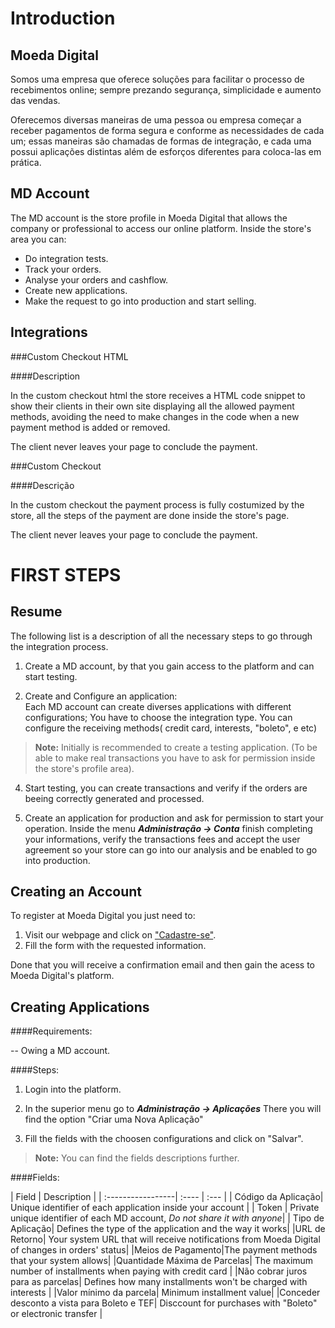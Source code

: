 Introduction
=========

Moeda Digital
-------------

Somos uma empresa que oferece soluções para facilitar o processo de recebimentos online; sempre prezando segurança, simplicidade e aumento das vendas. 

Oferecemos diversas maneiras de uma  pessoa ou empresa começar a receber pagamentos de forma segura e conforme as necessidades de cada um; essas maneiras são chamadas de formas de integração, e cada uma possui aplicações distintas além de esforços diferentes para coloca-las em prática.

MD Account
-------------

The MD account is the store profile in Moeda Digital that allows the company or professional to access our online platform.
Inside the store's area you can:

- Do integration tests.
- Track your orders.
- Analyse your orders and cashflow.
- Create new applications.
- Make the request to go into production and start selling.

Integrations
----------------

###Custom Checkout HTML

####Description

In the custom checkout html the store receives a HTML code snippet to show their clients in their own site displaying all the allowed payment methods, avoiding the need to make changes in the code when a new payment method is added or removed.

The client never leaves your page to conclude the payment.

###Custom Checkout

####Descrição

In the custom checkout the payment process is fully costumized by the store, all the steps of the payment are done inside the store's page. 

The client never leaves your page to conclude the payment.


FIRST STEPS
================

Resume
-----------

The following list is a description of all the necessary steps to go through the integration process.

1. Create a MD account, by that you gain access to the platform and can start testing.

2. Create and Configure an application: 
<br>Each MD account can create diverses applications with different configurations;
You have to choose the integration type.
You can configure the receiving methods( credit card, interests, "boleto", e etc)
>**Note:** Initially is recommended to create a testing application. (To be able to make real transactions you have to ask for permission inside the store's profile area).

4. Start testing, you can create transactions and verify if the orders are beeing correctly generated and processed.

5. Create an application for production and ask for permission to start your operation. Inside the menu ***Administração → Conta*** finish completing your informations, verify the transactions fees and accept the user agreement so your store can go into our analysis and be enabled to go into production.


Creating an Account
--------------------

To register at Moeda Digital you just need to:

1. Visit our webpage and click on ["Cadastre-se"](https://moeda.digital/signup.aspx).
2. Fill the form with the requested information.

Done that you will receive a confirmation email and then gain the acess to Moeda Digital's platform.

Creating Applications
-------------------------

####Requirements:

-- Owing a MD account.

####Steps:

1. Login into the platform.

2. In the superior menu go to  ***Administração → Aplicações*** 
There you will find the option "Criar uma Nova Aplicação"

3. Fill the fields with the choosen configurations and click on "Salvar".
>**Note:** You can find the fields descriptions further. 

####Fields: 

| Field    | Description |
| :-----------------| :---- | :--- |
| Código da Aplicação| Unique identifier of each application inside your account |
| Token | Private unique identifier of each MD account, *Do not share it with anyone*|
| Tipo de Aplicação| Defines the type of the application and the way it works|
|URL de Retorno| Your system URL that will receive notifications from Moeda Digital of changes in orders' status|
|Meios de Pagamento|The payment methods that your system allows|
|Quantidade Máxima de Parcelas| The maximum number of installments when paying with credit card |
|Não cobrar juros para as parcelas| Defines how many installments won't be charged with interests |
|Valor mínimo da parcela| Minimum installment value|
|Conceder desconto a vista para Boleto e TEF| Disccount for purchases with "Boleto" or electronic transfer  | 




